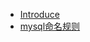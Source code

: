 * [Introduce](/database/mysql/ "Introduce")
* [mysql命名规则](/database/mysql/mysql%20命名规则.md "Mysql 命名规则")
